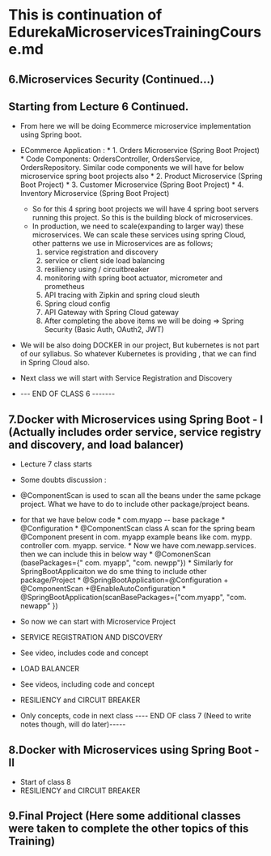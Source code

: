 # This is continuation of EdurekaMicroservicesTrainingCourse.md

## 6.Microservices Security (Continued...)
## Starting from Lecture 6 Continued.
* From here we will be doing Ecommerce microservice implementation using Spring boot.
* ECommerce Application :
      * 1. Orders Microservice (Spring Boot Project)
          * Code Components: OrdersController, OrdersService, OrdersRepository. Similar code components we will have for below microservice spring boot projects also
      * 2. Product Microservice (Spring Boot Project)
      * 3. Customer Microservice (Spring Boot Project)
      * 4. Inventory Microservice (Spring Boot Project)
  * So for this 4 spring boot projects we will have 4 spring boot servers running this project. So this is the building block of microservices.
  * In production, we need to scale(expanding to larger way) these microservices. We can scale these services using spring Cloud, other patterns we use in Microservices are as follows;
      1. service registration and discovery
      2. service or client side load balancing
      3. resiliency using / circuitbreaker
      4. monitoring with spring boot actuator, micrometer and prometheus
      5. API tracing with Zipkin and spring cloud sleuth
      6. Spring cloud config
      7. API Gateway with Spring Cloud gateway
      8. After completing the above items we will be doing => Spring Security (Basic Auth, OAuth2, JWT)

* We will be also doing DOCKER in our project, But kubernetes is not part of our syllabus. So whatever Kubernetes is providing , that we can find in Spring Cloud also.
* Next class we will start with Service Registration and Discovery
* --- END OF CLASS 6 -------


## 7.Docker with Microservices using Spring Boot - I (Actually includes order service, service registry and discovery, and load balancer)
* Lecture 7 class starts
* Some doubts discussion :
* @ComponentScan is used to scan all the beans under the same pckage project. What we have to do to include other package/project beans.
* for that we have below code
       * com.myapp -- base package
        *  @Configuration
        *  @ComponentScan class A scan for the spring beam @Component present in com. myapp example beans like com. mypp. controller com. myapp. service.
        *  Now we have com.newapp.services. then we can include this in below way
        *  @ComonenScan (basePackages={" com. myapp", "com. newpp"})
        *  Similarly for SpringBootApplicaiton we do sme thing to include other package/Project
        *  @SpringBootApplication=@Configuration + @ComponentScan +@EnableAutoConfiguration
         * @SpringBootApplication(scanBasePackages={"com.myapp", "com. newapp" })

* So now we can start with Microservice Project
* SERVICE REGISTRATION AND DISCOVERY
* See video, includes code and concept

* LOAD BALANCER
* See videos, including code and concept


* RESILIENCY and CIRCUIT BREAKER
* Only concepts, code in next class
---- END OF class 7 (Need to write notes though, will do later)-----



## 8.Docker with Microservices using Spring Boot - II
* Start of class 8
* RESILIENCY and CIRCUIT BREAKER




## 9.Final Project (Here some additional classes were taken to complete the other topics of this Training)
